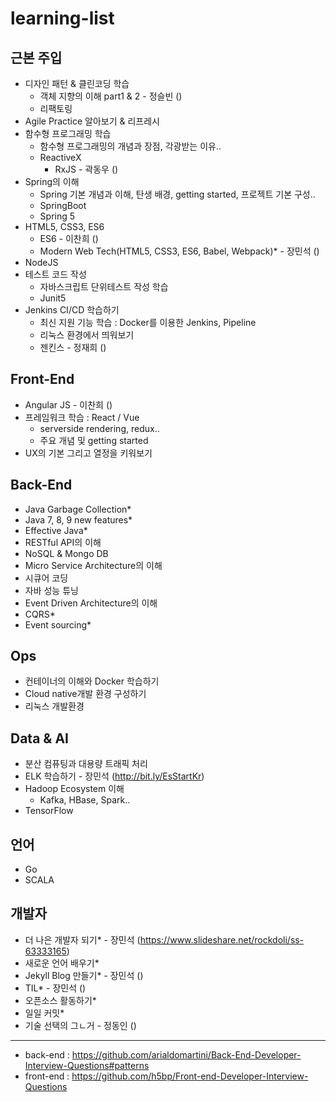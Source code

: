 # learning-list

## 근본 주입
- 디자인 패턴 & 클린코딩 학습
  - 객체 지향의 이해 part1 & 2 - 정슬빈 ()
  - 리팩토링
- Agile Practice 알아보기 & 리프레시
- 함수형 프로그래밍 학습
  - 함수형 프로그래밍의 개념과 장점, 각광받는 이유..
  - ReactiveX
    - RxJS - 곽동우 ()
- Spring의 이해
  - Spring 기본 개념과 이해, 탄생 배경, getting started, 프로젝트 기본 구성..
  - SpringBoot
  - Spring 5
- HTML5, CSS3, ES6
  - ES6 - 이찬희 ()
  - Modern Web Tech(HTML5, CSS3, ES6, Babel, Webpack)* - 장민석 ()
- NodeJS
- 테스트 코드 작성
  - 자바스크립트 단위테스트 작성 학습
  - Junit5
- Jenkins CI/CD 학습하기
  - 최신 지원 기능 학습 : Docker를 이용한 Jenkins, Pipeline
  - 리눅스 환경에서 띄워보기
  - 젠킨스 - 정재희 ()

## Front-End
- Angular JS - 이찬희 ()
- 프레임워크 학습 : React / Vue
  - serverside rendering, redux..
  - 주요 개념 및 getting started
- UX의 기본 그리고 열정을 키워보기

## Back-End
- Java Garbage Collection*
- Java 7, 8, 9 new features*
- Effective Java*
- RESTful API의 이해
- NoSQL & Mongo DB
- Micro Service Architecture의 이해
- 시큐어 코딩
- 자바 성능 튜닝
- Event Driven Architecture의 이해
- CQRS*
- Event sourcing*

## Ops
- 컨테이너의 이해와 Docker 학습하기
- Cloud native개발 환경 구성하기
- 리눅스 개발환경

## Data & AI
- 분산 컴퓨팅과 대용량 트래픽 처리
- ELK 학습하기 - 장민석 (http://bit.ly/EsStartKr)
- Hadoop Ecosystem 이해
  - Kafka, HBase, Spark..
- TensorFlow

## 언어
- Go
- SCALA

## 개발자
- 더 나은 개발자 되기* - 장민석 (https://www.slideshare.net/rockdoli/ss-63333165) 
- 새로운 언어 배우기*
- Jekyll Blog 만들기* - 장민석 ()
- TIL* - 장민석 ()
- 오픈소스 활동하기*
- 일일 커밋*
- 기술 선택의 그ㄴ거 - 정동인 ()

---

- back-end : https://github.com/arialdomartini/Back-End-Developer-Interview-Questions#patterns
- front-end : https://github.com/h5bp/Front-end-Developer-Interview-Questions
